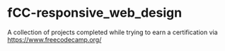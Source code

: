 # fCC-responsive_web_design
A collection of projects completed while trying to earn a certification via https://www.freecodecamp.org/
